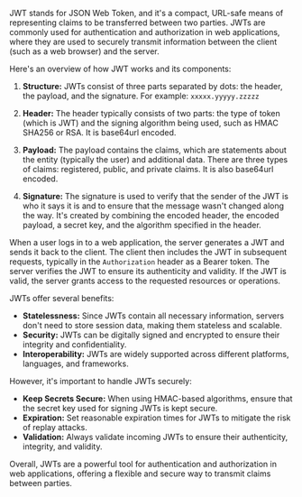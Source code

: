 JWT stands for JSON Web Token, and it's a compact, URL-safe means of representing claims to be transferred between two parties. JWTs are commonly used for authentication and authorization in web applications, where they are used to securely transmit information between the client (such as a web browser) and the server.

Here's an overview of how JWT works and its components:

1. **Structure:** JWTs consist of three parts separated by dots: the header, the payload, and the signature. For example: `xxxxx.yyyyy.zzzzz`

2. **Header:** The header typically consists of two parts: the type of token (which is JWT) and the signing algorithm being used, such as HMAC SHA256 or RSA. It is base64url encoded.

3. **Payload:** The payload contains the claims, which are statements about the entity (typically the user) and additional data. There are three types of claims: registered, public, and private claims. It is also base64url encoded.

4. **Signature:** The signature is used to verify that the sender of the JWT is who it says it is and to ensure that the message wasn't changed along the way. It's created by combining the encoded header, the encoded payload, a secret key, and the algorithm specified in the header.

When a user logs in to a web application, the server generates a JWT and sends it back to the client. The client then includes the JWT in subsequent requests, typically in the `Authorization` header as a Bearer token. The server verifies the JWT to ensure its authenticity and validity. If the JWT is valid, the server grants access to the requested resources or operations.

JWTs offer several benefits:

- **Statelessness:** Since JWTs contain all necessary information, servers don't need to store session data, making them stateless and scalable.
- **Security:** JWTs can be digitally signed and encrypted to ensure their integrity and confidentiality.
- **Interoperability:** JWTs are widely supported across different platforms, languages, and frameworks.

However, it's important to handle JWTs securely:

- **Keep Secrets Secure:** When using HMAC-based algorithms, ensure that the secret key used for signing JWTs is kept secure.
- **Expiration:** Set reasonable expiration times for JWTs to mitigate the risk of replay attacks.
- **Validation:** Always validate incoming JWTs to ensure their authenticity, integrity, and validity.

Overall, JWTs are a powerful tool for authentication and authorization in web applications, offering a flexible and secure way to transmit claims between parties.